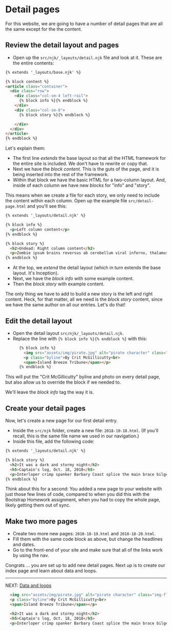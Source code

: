 # Detail pages

For this website, we are going to have a number of detail pages that are all the same except for the the content.

## Review the detail layout and pages

- Open up the `src/njk/_layouts/detail.njk` file and look at it. These are the entire contents:

```html
{% extends '_layouts/base.njk' %}

{% block content %}
<article class="container">
  <div class="row">
    <div class="col-sm-4 left-rail">
      {% block info %}{% endblock %}
    </div>
    <div class="col-sm-8">
      {% block story %}{% endblock %}

    </div>
  </div>
</article>
{% endblock %}
```

Let's explain them:

- The first line _extends_ the base layout so that all the HTML framework for the entire site is included. We don't have to rewrite or copy that.
- Next we have the _block content_. This is the guts of the page, and it is being inserted into the rest of the framework.
- Within that block we have the basic HTML for a two-column layout. And, inside of each column we have new _blocks_ for "info" and "story".

This means when we create a file for each story, we only need to include the content within each column. Open up the example file `src/detail-page.html` and you'll see this:

```html
{% extends '_layouts/detail.njk' %}

{% block info %}
  <p>Left column content</p>
{% endblock %}

{% block story %}
  <h2>Undead: Right column content</h2>
  <p>Zombie ipsum brains reversus ab cerebellum viral inferno, thalamus nam rick mend grimes malum cerveau cerebro.</p>
{% endblock %}
```

- At the top, we _extend_ the detail layout (which in turn extends the base layout. It's Inception).
- Next, we have the _block info_ with some example content.
- Then the _block story_ with example content.

The only thing we have to add to build a new story is the left and right content. Heck, for that matter, all we need is the _block story_ content, since we have the same author on all our entries. Let's do that!

## Edit the detail layout

- Open the detail layout `src/njk/_layouts/detail.njk`.
- Replace the line with `{% block info %}{% endblock %}` with this:

```html
      {% block info %}
        <img src="assets/img/pirate.jpg" alt="pirate character" class="img-fluid">
        <p class="byline">By Crit McGillicutty<br>
        <span>Island Breeze Tribune</span></p>
      {% endblock %}
```

This will put the "Crit McGillicutty" byline and photo on every detail page, but also allow us to override the block if we needed to.

We'll leave the _block info_ tag the way it is.

## Create your detail pages

Now, let's create a new page for our first detail entry.

- Inside the `src/njk` folder, create a new file: `2018-10-18.html`. (If you'll recall, this is the same file name we used in our navigation.)
- Inside this file, add the following code:

```html
{% extends '_layouts/detail.njk' %}

{% block story %}
  <h2>It was a dark and stormy night</h2>
  <h5>Captain's log, Oct. 18, 2018</h5>
  <p>Interloper crimp spanker Barbary Coast splice the main brace bilged on her anchor black spot chandler trysail salmagundi. Brigantine fire ship scallywag log squiffy bowsprit lateen sail American Main cog smartly. Dance the hempen jig bilge log galleon pirate yard list Barbary Coast Corsair run a rig.</p>
{% endblock %}
```

Think about this for a second: You added a new page to your website with just those few lines of code, compared to when you did this with the Bootstrap Homework assignment, when you had to copy the whole page, likely getting them out of sync.

## Make two more pages

- Create two more new pages: `2010-18-19.html` and `2010-18-20.html`.
- Fill them with the same code block as above, but change the headlines and dates.
- Go to the front-end of your site and make sure that all of the links work by using the nav.

Congrats ... you are set up to add new detail pages. Next up is to create our index page and learn about data and loops.

---

NEXT: [Data and loops](static-04.md)



```html
  <img src="assets/img/pirate.jpg" alt="pirate character" class="img-fluid">
  <p class="byline">By Crit McGillicutty<br>
  <span>Island Breeze Tribune</span></p>
```

```html
  <h2>It was a dark and stormy night</h2>
  <h5>Captain's log, Oct. 18, 2018</h5>
  <p>Interloper crimp spanker Barbary Coast splice the main brace bilged on her anchor black spot chandler trysail salmagundi. Brigantine fire ship scallywag log squiffy bowsprit lateen sail American Main cog smartly. Dance the hempen jig bilge log galleon pirate yard list Barbary Coast Corsair run a rig.</p>
  ```